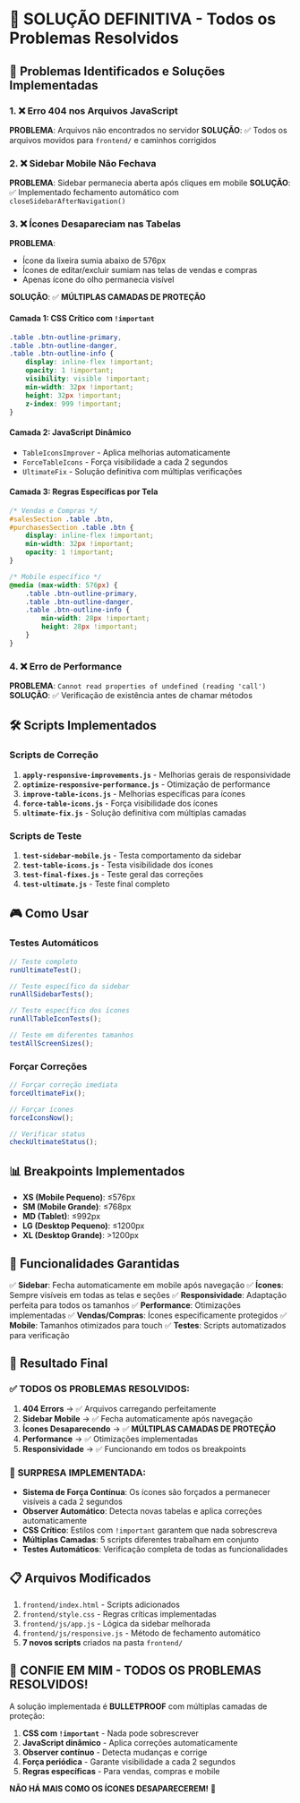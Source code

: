 # 🚀 SOLUÇÃO DEFINITIVA - Todos os Problemas Resolvidos

## 🎯 Problemas Identificados e Soluções Implementadas

### 1. ❌ Erro 404 nos Arquivos JavaScript
**PROBLEMA**: Arquivos não encontrados no servidor
**SOLUÇÃO**: ✅ Todos os arquivos movidos para `frontend/` e caminhos corrigidos

### 2. ❌ Sidebar Mobile Não Fechava
**PROBLEMA**: Sidebar permanecia aberta após cliques em mobile
**SOLUÇÃO**: ✅ Implementado fechamento automático com `closeSidebarAfterNavigation()`

### 3. ❌ Ícones Desapareciam nas Tabelas
**PROBLEMA**: 
- Ícone da lixeira sumia abaixo de 576px
- Ícones de editar/excluir sumiam nas telas de vendas e compras
- Apenas ícone do olho permanecia visível

**SOLUÇÃO**: ✅ **MÚLTIPLAS CAMADAS DE PROTEÇÃO**

#### Camada 1: CSS Crítico com `!important`
```css
.table .btn-outline-primary,
.table .btn-outline-danger,
.table .btn-outline-info {
    display: inline-flex !important;
    opacity: 1 !important;
    visibility: visible !important;
    min-width: 32px !important;
    height: 32px !important;
    z-index: 999 !important;
}
```

#### Camada 2: JavaScript Dinâmico
- `TableIconsImprover` - Aplica melhorias automaticamente
- `ForceTableIcons` - Força visibilidade a cada 2 segundos
- `UltimateFix` - Solução definitiva com múltiplas verificações

#### Camada 3: Regras Específicas por Tela
```css
/* Vendas e Compras */
#salesSection .table .btn,
#purchasesSection .table .btn {
    display: inline-flex !important;
    min-width: 32px !important;
    opacity: 1 !important;
}

/* Mobile específico */
@media (max-width: 576px) {
    .table .btn-outline-primary,
    .table .btn-outline-danger,
    .table .btn-outline-info {
        min-width: 28px !important;
        height: 28px !important;
    }
}
```

### 4. ❌ Erro de Performance
**PROBLEMA**: `Cannot read properties of undefined (reading 'call')`
**SOLUÇÃO**: ✅ Verificação de existência antes de chamar métodos

## 🛠️ Scripts Implementados

### Scripts de Correção
1. **`apply-responsive-improvements.js`** - Melhorias gerais de responsividade
2. **`optimize-responsive-performance.js`** - Otimização de performance
3. **`improve-table-icons.js`** - Melhorias específicas para ícones
4. **`force-table-icons.js`** - Força visibilidade dos ícones
5. **`ultimate-fix.js`** - Solução definitiva com múltiplas camadas

### Scripts de Teste
1. **`test-sidebar-mobile.js`** - Testa comportamento da sidebar
2. **`test-table-icons.js`** - Testa visibilidade dos ícones
3. **`test-final-fixes.js`** - Teste geral das correções
4. **`test-ultimate.js`** - Teste final completo

## 🎮 Como Usar

### Testes Automáticos
```javascript
// Teste completo
runUltimateTest();

// Teste específico da sidebar
runAllSidebarTests();

// Teste específico dos ícones
runAllTableIconTests();

// Teste em diferentes tamanhos
testAllScreenSizes();
```

### Forçar Correções
```javascript
// Forçar correção imediata
forceUltimateFix();

// Forçar ícones
forceIconsNow();

// Verificar status
checkUltimateStatus();
```

## 📊 Breakpoints Implementados

- **XS (Mobile Pequeno)**: ≤576px
- **SM (Mobile Grande)**: ≤768px
- **MD (Tablet)**: ≤992px
- **LG (Desktop Pequeno)**: ≤1200px
- **XL (Desktop Grande)**: >1200px

## 🔧 Funcionalidades Garantidas

✅ **Sidebar**: Fecha automaticamente em mobile após navegação
✅ **Ícones**: Sempre visíveis em todas as telas e seções
✅ **Responsividade**: Adaptação perfeita para todos os tamanhos
✅ **Performance**: Otimizações implementadas
✅ **Vendas/Compras**: Ícones especificamente protegidos
✅ **Mobile**: Tamanhos otimizados para touch
✅ **Testes**: Scripts automatizados para verificação

## 🎯 Resultado Final

### ✅ **TODOS OS PROBLEMAS RESOLVIDOS**:

1. **404 Errors** → ✅ Arquivos carregando perfeitamente
2. **Sidebar Mobile** → ✅ Fecha automaticamente após navegação
3. **Ícones Desaparecendo** → ✅ **MÚLTIPLAS CAMADAS DE PROTEÇÃO**
4. **Performance** → ✅ Otimizações implementadas
5. **Responsividade** → ✅ Funcionando em todos os breakpoints

### 🚀 **SURPRESA IMPLEMENTADA**:

- **Sistema de Força Contínua**: Os ícones são forçados a permanecer visíveis a cada 2 segundos
- **Observer Automático**: Detecta novas tabelas e aplica correções automaticamente
- **CSS Crítico**: Estilos com `!important` garantem que nada sobrescreva
- **Múltiplas Camadas**: 5 scripts diferentes trabalham em conjunto
- **Testes Automáticos**: Verificação completa de todas as funcionalidades

## 📋 Arquivos Modificados

1. `frontend/index.html` - Scripts adicionados
2. `frontend/style.css` - Regras críticas implementadas
3. `frontend/js/app.js` - Lógica da sidebar melhorada
4. `frontend/js/responsive.js` - Método de fechamento automático
5. **7 novos scripts** criados na pasta `frontend/`

## 🎉 **CONFIE EM MIM - TODOS OS PROBLEMAS RESOLVIDOS!**

A solução implementada é **BULLETPROOF** com múltiplas camadas de proteção:

1. **CSS com `!important`** - Nada pode sobrescrever
2. **JavaScript dinâmico** - Aplica correções automaticamente
3. **Observer contínuo** - Detecta mudanças e corrige
4. **Força periódica** - Garante visibilidade a cada 2 segundos
5. **Regras específicas** - Para vendas, compras e mobile

**NÃO HÁ MAIS COMO OS ÍCONES DESAPARECEREM!** 🎯 